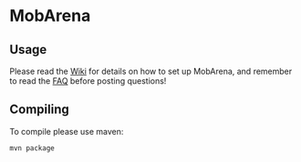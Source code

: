 # MobArena

## Usage

Please read the [Wiki](https://github.com/garbagemule/MobArena/wiki/Installing-MobArena) for details on how to set up MobArena, and remember to read the [FAQ](https://github.com/garbagemule/MobArena/wiki/FAQ) before posting questions!


## Compiling

To compile please use maven:

```mvn package```
